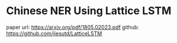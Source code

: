 Chinese NER Using Lattice LSTM
================
paper url: https://arxiv.org/pdf/1805.02023.pdf
github: https://github.com/jiesutd/LatticeLSTM